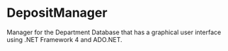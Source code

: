 # DepositManager
Manager for the Department Database that has a graphical user interface using .NET Framework 4 and ADO.NET.
